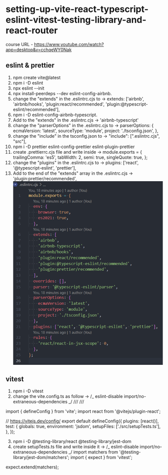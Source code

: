 # setting-up-vite-react-typescript-eslint-vitest-testing-library-and-react-router

course URL - https://www.youtube.com/watch?app=desktop&v=cchqeWY0Nak

## eslint & prettier

1. npm create vite@latest
2. npm i -D eslint
3. npx eslint --init
4. npx install-peerdeps --dev eslint-config-airbnb.
5. change the "extends" in the .eslintrc.cjs to -> extends: ['airbnb', 'airbnb/hooks', 'plugin:react/recommended', 'plugin:@typescript-eslint/recommended'],
6. npm i -D eslint-config-airbnb-typescript.
7. Add to the "extends" in the .eslintrc.cjs -> 'airbnb-typescript'
8. change the "parserOptions" in the .eslintrc.cjs to -> parserOptions: {
   ecmaVersion: 'latest',
   sourceType: 'module',
   project: './tsconfig.json',
   },
9. change the "include" in the tsconfig.json to -> "include": [".eslintrc.cjs", "src"],
10. npm i -D prettier eslint-config-prettier eslint-plugin-prettier
11. create .prettierrc.cjs file and write inside -> module.exports = {
    trailingComma: 'es5',
    tabWidth: 2,
    semi: true,
    singleQuote: true,
    };
12. change the "plugins" in the .eslintrc.cjs to -> plugins: ['react', '@typescript-eslint', 'prettier'],
13. Add to the end of the "extends" array in the .eslintrc.cjs -> 'plugin:prettier/recommended',
    ![ScreenShot](./readme-images/eslintrc.cjs.png)

## vitest

1. npm i -D vitest
2. change the vite.config.ts as follow ->
   /_ eslint-disable import/no-extraneous-dependencies _/
   /// <reference types="vitest" />
   /// <reference types="vite/client" />

import { defineConfig } from 'vite';
import react from '@vitejs/plugin-react';

// https://vitejs.dev/config/
export default defineConfig({
plugins: [react()],
test: {
globals: true,
environment: 'jsdom',
setupFiles: ['./src/setupTests.ts'],
},
});

3. npm i -D @testing-library/react @testing-library/jest-dom
4. create setupTests.ts file and write inside it ->
   /_ eslint-disable import/no-extraneous-dependencies _/
   import matchers from '@testing-library/jest-dom/matchers';
   import { expect } from 'vitest';

expect.extend(matchers);
